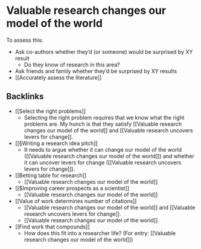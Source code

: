 # Valuable research changes our model of the world
To assess this:
* Ask co-authors whether they’d (or someone) would be surprised by XY result
	* Do they know of research in this area?
* Ask friends and family whether they’d be surprised by XY results
* [[Accurately assess the literature]]

## Backlinks
* [[Select the right problems]]
	* Selecting the right problem requires that we know what the right problems are. My hunch is that they satisfy [[Valuable research changes our model of the world]] and [[Valuable research uncovers levers for change]].
* [[§Writing a research idea pitch]]
	* It needs to argue whether it can change our model of the world ([[Valuable research changes our model of the world]]) and whether it can uncover levers for change ([[Valuable research uncovers levers for change]]). 
* [[Betting table for research]]
	* [[Valuable research changes our model of the world]]
* [[$Improving career prospects as a scientist]]
	* [[Valuable research changes our model of the world]]
* [[Value of work determines number of citations]]
	* [[Valuable research changes our model of the world]] and [[Valuable research uncovers levers for change]].
	* [[Valuable research changes our model of the world]]
* [[Find work that compounds]]
	* How does this fit into a researcher life? (For entry: [[Valuable research changes our model of the world]])

<!-- #service -->

<!-- {BearID:A8E9A998-CD85-4AF9-A83E-58F760F3575C-15756-0000130C0045DE69} -->
